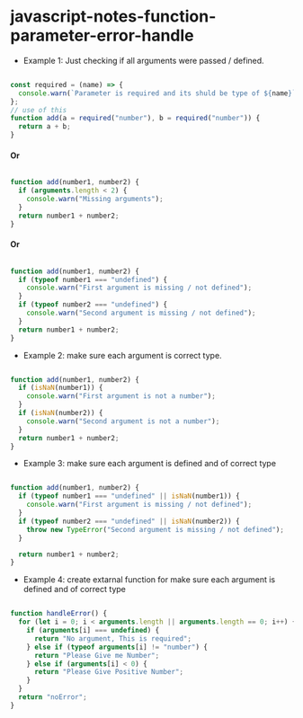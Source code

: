 # javascript-notes-function-parameter-error-handle


- Example 1: Just checking if all arguments were passed / defined.

```js

const required = (name) => {
  console.warn(`Parameter is required and its shuld be type of ${name}`);
};
// use of this
function add(a = required("number"), b = required("number")) {
  return a + b;
}

```

#### Or

```js

function add(number1, number2) {
  if (arguments.length < 2) {
    console.warn("Missing arguments");
  }
  return number1 + number2;
}

```

#### Or

```js

function add(number1, number2) {
  if (typeof number1 === "undefined") {
    console.warn("First argument is missing / not defined");
  }
  if (typeof number2 === "undefined") {
    console.warn("Second argument is missing / not defined");
  }
  return number1 + number2;
}

```

- Example 2: make sure each argument is correct type.

```js

function add(number1, number2) {
  if (isNaN(number1)) {
    console.warn("First argument is not a number");
  }
  if (isNaN(number2)) {
    console.warn("Second argument is not a number");
  }
  return number1 + number2;
}

```

- Example 3: make sure each argument is defined and of correct type

```js

function add(number1, number2) {
  if (typeof number1 === "undefined" || isNaN(number1)) {
    console.warn("First argument is missing / not defined");
  }
  if (typeof number2 === "undefined" || isNaN(number2)) {
    throw new TypeError("Second argument is missing / not defined");
  }

  return number1 + number2;
}

```

- Example 4: create extarnal function for make sure each argument is defined and of correct type

```js

function handleError() {
  for (let i = 0; i < arguments.length || arguments.length == 0; i++) {
    if (arguments[i] === undefined) {
      return "No argument, This is required";
    } else if (typeof arguments[i] != "number") {
      return "Please Give me Number";
    } else if (arguments[i] < 0) {
      return "Please Give Positive Number";
    }
  }
  return "noError";
}

```
